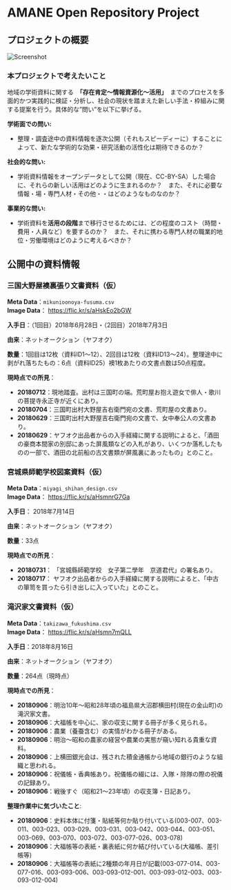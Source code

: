 # AMANE Open Repository Project

## プロジェクトの概要

![Screenshot](https://drive.google.com/uc?export=view&id=1ysf-OAsB5gCY1qH3xGRAxD5BJBvBxncI)

### 本プロジェクトで考えたいこと

地域の学術資料に関する　**「存在肯定〜情報資源化〜活用」**　までのプロセスを多面的かつ実践的に検証・分析し、社会の現状を踏まえた新しい手法・枠組みに関する提案を行う。具体的な”問い”を以下に挙げる。

**学術面での問い:**

* 整理・調査途中の資料情報を逐次公開（それもスピーディーに）することによって、新たな学術的な効果・研究活動の活性化は期待できるのか？

**社会的な問い:**

* 学術資料情報をオープンデータとして公開（現在、CC-BY-SA）した場合に、それらの新しい活用はどのように生まれるのか？　また、それに必要な情報・場・専門人材・その他・・はどのようなものなのか？

**事業的な問い:**

* 学術資料を**活用の段階**まで移行させるためには、どの程度のコスト（時間・費用・人員など）を要するのか？　また、それに携わる専門人材の職業的地位・労働環境はどのように考えるべきか？


## 公開中の資料情報
### 三国大野屋襖裏張り文書資料（仮）
**Meta Data**：`mikunioonoya-fusuma.csv`  
**Image Data**： <https://flic.kr/s/aHskEo2bGW>

**入手日**：（1回目）2018年6月28日・（2回目）2018年7月3日

**由来**：ネットオークション（ヤフオク）

**数量**：1回目は12枚（資料ID1〜12）、2回目は12枚（資料ID13〜24）。整理途中に剥がれ落ちたもの：6点（資料ID25）襖1枚あたりの文書点数は50点程度。

**現時点での所見**：

* **20180712**：現地踏査。出村は三国町の端。荒町屋お抱え遊女で俳人・歌川の菩提寺永正寺が近くにあり。
* **20180704**：三国町出村大野屋吉右衛門宛の文書、荒町屋の文書あり。
* **20180629**：三国町出村大野屋吉右衛門宛の文書で、女中奉公人の文書あり。
* **20180629**：ヤフオク出品者からの入手経緯に関する説明によると、「酒田の豪商本間家の別邸にあった屏風類などの入札があり、いくつか落札したものの一部で、酒田の北前船の古文書類が屏風裏にあったもの」とのこと。

### 宮城県師範学校図案資料（仮）
**Meta Data**：`miyagi_shihan_design.csv`  
**Image Data**： <https://flic.kr/s/aHsmnrG7Ga>

**入手日**： 2018年7月14日

**由来**：ネットオークション（ヤフオク）

**数量**：33点

**現時点での所見**：

*  **20180731**： 「宮城縣師範学校　女子第二學年　京道君代」の署名あり。
*  **20180717**： ヤフオク出品者からの入手経緯に関する説明によると、「中古の箪笥を買ったら引き出しに入っていた」とのこと。

### 滝沢家文書資料（仮）
**Meta Data**：`takizawa_fukushima.csv`  
**Image Data**： <https://flic.kr/s/aHsmn7mQLL>

**入手日**：2018年8月16日

**由来**：ネットオークション（ヤフオク）

**数量**：264点（現時点）

**現時点での所見**：

*  **20180906**：明治10年〜昭和28年頃の福島県大沼郡横田村(現在の金山町)の滝沢家文書。
*  **20180906**：大福帳を中心に、家の収支に関する冊子が多く見られる。
*  **20180906**：農業（養蚕含む）の実情がわかる冊子がある。
*  **20180906**：明治〜昭和の農家の経営や農業の実態が窺い知れる貴重な資料。
*  **20180906**：上横田銀光会は、残された積金通帳から地域の銀行のような組織と思われる。
*  **20180906**：祝儀帳・香典帳あり。祝儀帳の綴には、入隊・除隊の際の祝儀の記録あり。
*  **20180906**：戦後すぐ（昭和21〜23年頃）の収支簿・日記あり。

**整理作業中に気づいたこと**:

*  **20180906**：史料本体に付箋・貼紙等何か貼り付いている(003-007、003-011、003-023、003-029、003-031、003-042、003-044、003-051、003-069、003-070、003-072、003-077-026、003-078)
*  **20180906**：大福帳等の表紙・裏表紙に何か結び付いている(大福帳、差引帳等)
*  **20180906**：大福帳等の表紙に2種類の年月日が記載(003-077-014、003-077-016、003-093-006、003-093-012-001、003-093-012-003、003-093-012-004)

